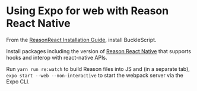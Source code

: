 # Using Expo for web with Reason React Native

From the [ReasonReact Installation Guide](https://reasonml.github.io/reason-react/docs/en/installation#bucklescript), install BuckleScript.

Install packages including the version of [Reason React Native](https://github.com/reasonml-community/bs-react-native) that supports hooks and interop with react-native APIs.

Run `yarn run re:watch` to build Reason files into JS and (in a separate tab), `expo start --web --non-interactive` to start the webpack server via the Expo CLI.
